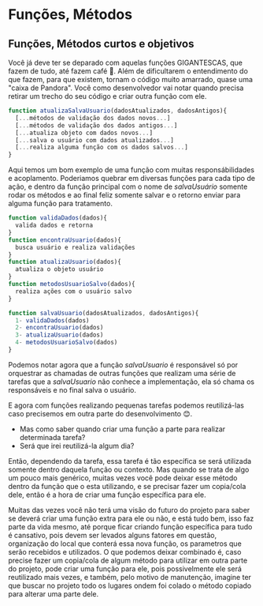 # Funções, Métodos

## Funções, Métodos curtos e objetivos
Você já deve ter se deparado com aquelas funções GIGANTESCAS, que fazem de tudo, até fazem café 🤣. Além de dificultarem o entendimento do que fazem, para que existem, tornam o código muito amarrado, quase uma "caixa de Pandora".
Você como desenvolvedor vai notar quando precisa retirar um trecho do seu código e criar outra função com ele.

```js
function atualizaSalvaUsuario(dadosAtualizados, dadosAntigos){
  [...métodos de validação dos dados novos...]
  [...métodos de validação dos dados antigos...]
  [...atualiza objeto com dados novos...]
  [...salva o usuário com dados atualizados...]
  [...realiza alguma função com os dados salvos...]
}
```

Aqui temos um bom exemplo de uma função com muitas responsábilidades e acoplamento. Poderiamos quebrar em diversas funções para cada tipo de ação, e dentro da função principal com o nome de <i>salvaUsuário</i> somente rodar os métodos e ao final feliz somente salvar e o retorno enviar para alguma função para tratamento. 
```js
function validaDados(dados){
  valida dados e retorna
}
function encontraUsuario(dados){
  busca usuário e realiza validações
}
function atualizaUsuario(dados){
  atualiza o objeto usuário
}
function metodosUsuarioSalvo(dados){
  realiza ações com o usuário salvo
}

function salvaUsuario(dadosAtualizados, dadosAntigos){
  1- validaDados(dados)
  2- encontraUsuario(dados)
  3- atualizaUsuario(dados)
  4- metodosUsuarioSalvo(dados)
}
```
Podemos notar agora que a função <i>salvaUsuario</i> é responsável só por orquestrar as chamadas de outras funções que realizam uma série de tarefas que a <i>salvaUsuario</i> não conhece a implementação, ela só chama os responsáveis e no final salva o usuário. 

E agora com funções realizando pequenas tarefas podemos reutilizá-las caso precisemos em outra parte do desenvolvimento 😊.

- Mas como saber quando criar uma função a parte para realizar determinada tarefa?
- Será que irei reutilizá-la algum dia?

Então, dependendo da tarefa, essa tarefa é tão específica se será utilizada somente dentro daquela função ou contexto. Mas quando se trata de algo um pouco mais genérico, muitas vezes você pode deixar esse método dentro da função que o esta utilizando, e se precisar fazer um copia/cola dele, então é a hora de criar uma função específica para ele. 

Muitas das vezes você não terá uma visão do futuro do projeto para saber se deverá criar uma função extra para ele ou não, e está tudo bem, isso faz parte da vida mesmo, até porque ficar criando função específica para tudo é cansativo, pois devem ser levados alguns fatores em questão, organização do local que conterá essa nova função, os parametros que serão recebidos e utilizados. 
O que podemos deixar combinado é, caso precise fazer um copia/cola de algum método para utilizar em outra parte do projeto, pode criar uma função para ele, pois possivelmente ele será reutilizado mais vezes, e também, pelo motivo de manutenção, imagine ter que  buscar no projeto todo os lugares ondem foi colado o método copiado para alterar uma parte dele.